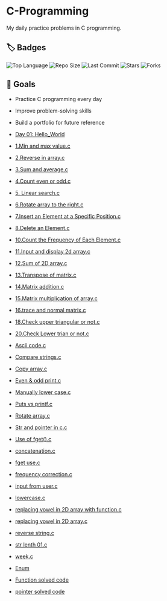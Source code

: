 # C-Programming
My daily practice problems in C programming.

## 🏷️ Badges
![Top Language](https://img.shields.io/github/languages/top/Md-sihab11/C-program)
![Repo Size](https://img.shields.io/github/repo-size/Md-sihab11/C-program)
![Last Commit](https://img.shields.io/github/last-commit/Md-sihab11/C-program)
![Stars](https://img.shields.io/github/stars/Md-sihab11/C-program?style=social)
![Forks](https://img.shields.io/github/forks/Md-sihab11/C-program?style=social)

## 🎯 Goals
- Practice C programming every day
- Improve problem-solving skills
- Build a portfolio for future reference

- [Day 01: Hello_World](./Hello_world.c)<br>
- [1.Min and max value.c](./1.Min%20and%20max%20value.c)  
- [2.Reverse in array.c](./2.Reverse%20in%20array.c)  
- [3.Sum and average.c](./3.Sum%20and%20average.c)  
- [4.Count even or odd.c](./4.Count%20even%20or%20odd.c)  
- [5. Linear search.c](./5.%20Linear%20search.c)  
- [6.Rotate array to the right.c](./6.Rotate%20array%20to%20the%20right.c)  
- [7.Insert an Element at a Specific Position.c](./7.Insert%20an%20Element%20at%20a%20Specific%20Position.c)  
- [8.Delete an Element.c](./8.Delete%20an%20Element.c)  
- [10.Count the Frequency of Each Element.c](./10.Count%20the%20Frequency%20of%20Each%20Element.c)  
- [11.Input and display 2d array.c](./11.Input%20and%20display%202d%20array.c)  
- [12.Sum of 2D array.c](./12.Sum%20of%202D%20array.c)  
- [13.Transpose of matrix.c](./13.Transpose%20of%20matrix.c)  
- [14.Matrix addition.c](./14.Matrix%20addition.c)  
- [15.Matrix multiplication of array.c](./15.Matrix%20multiplication%20of%20array.c)  
- [16.trace and normal matrix.c](./16.trace%20and%20normal%20matrix.c)  
- [18.Check upper triangular or not.c](./18.Check%20upper%20triangular%20or%20not.c)  
- [20.Check Lower trian or not.c](./20.Check%20Lower%20trian%20or%20not.c)  
- [Ascii code.c](./Ascii%20code.c)  
- [Compare strings.c](./Compare%20strings.c)  
- [Copy array.c](./Copy%20array.c)  
- [Even & odd print.c](./Even%20&%20odd%20print.c)  
- [Manually lower case.c](./Manually%20lower%20case.c)  
- [Puts vs printf.c](./Puts%20vs%20printf.c)  
- [Rotate array.c](./Rotate%20array.c)  
- [Str and pointer in c.c](./Str%20and%20pointer%20in%20c.c)  
- [Use of fget().c](./Use%20of%20fget().c)  
- [concatenation.c](./concatenation.c)  
- [fget use.c](./fget%20use.c)  
- [frequency correction.c](./frequency%20correction.c)  
- [input from user.c](./input%20from%20user.c)  
- [lowercase.c](./lowercase.c)  
- [replacing vowel in 2D array with function.c](./replacing%20vowel%20in%202D%20array%20with%20function.c)  
- [replacing vowel in 2D array.c](./replacing%20vowel%20in%202D%20array.c)  
- [reverse string.c](./reverse%20string.c)  
- [str lenth 01.c](./str%20lenth%2001.c)  
- [week.c](./week.c)  
- [Enum](./Enum)  
- [Function solved code](./Function%20solved%20code)  
- [pointer solved code](./pointer%20solved%20code)  

